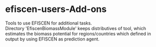 # efiscen-users-Add-ons
Tools to use EFISCEN for additional tasks.<br />
Directory 'EfiscenBiomassModule' keeps distributives of tool, which estimates the biomass potential for regions/countries
which defined in output by using EFISCEN as prediction agent.

